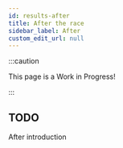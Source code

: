 ```yaml
---
id: results-after
title: After the race
sidebar_label: After
custom_edit_url: null
---
```

:::caution

This page is a Work in Progress!

:::

## TODO
After introduction